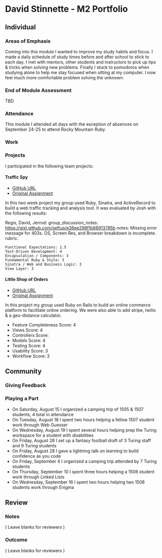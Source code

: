 # David Stinnette - M2 Portfolio

## Individual

### Areas of Emphasis

Coming into this module I wanted to improve my study habits and focus. I made a daily schedule of study times before and after school to stick to each day. I met with mentors, other students and instructors to pick up tips & tricks when solving new problems. Finally I stuck to pomodoros when studying alone to help me stay focused when sitting at my computer. I now feel much more comfortable problem solving the unknown.

### End of Module Assessment

TBD

### Attendance

This module I attended all days with the exception of absences on September 24-25 to attend Rocky Mountain Ruby.

### Work

### Projects

I participated in the following team projects:

#### Traffic Spy

* [GitHub URL](https://github.com/dastinnette/traffic-spy)
* [Original Assignment](http://tutorials.jumpstartlab.com/projects/traffic_spy.html)

In this two week project my group used Ruby, Sinatra, and ActiveRecord to build a web traffic tracking and analysis tool. It was evaluated by Josh with the following results:

Regis, David, Jerrod:
    group_discussion_notes: https://gist.github.com/selfup/e36ee298f1b88913785b
    notes: Missing error message for 403s. OS, Screen Res, and Browser breakdown is incomplete.
    rubric:

    Functional Expectations: 1.5
    Test-Driven Development: 4
    Encapsulation / Components: 3
    Fundamental Ruby & Style: 3
    Sinatra / Web and Business Logic: 3
    View Layer: 3

#### Little Shop of Orders

* [GitHub URL](https://github.com/rasensio1/faster_food)
* [Original Assignment](https://github.com/turingschool/curriculum/blob/master/source/projects/little_shop.markdown)

In this project my group used Ruby on Rails to build an online commerce platform to facilitate online ordering. We were also able to add stripe, twilio & a geo-distance calculator.

* Feature Completeness Score: 4
* Views Score: 4
* Controllers Score:
* Models Score: 4
* Testing Score: 4
* Usability Score: 3
* Workflow Score: 3

## Community

### Giving Feedback

### Playing a Part

* On Saturday, August 15 I organized a camping trip of 1505 & 1507 students, 4 total in attendance
* On Tuesday, August 18 I spent two hours helping a fellow 1507 student work through Web Guesser
* On Wednesday, August 19 I spent several hours helping prep the Turing workspace for a student with disabilities
* On Friday, August 28 I set up a fantasy football draft of 3 Turing staff and 9 Turing students
* On Friday, August 28 I gave a lightning talk on learning to build confidence as you code
* On Friday, September 4 I organized a camping trip attended by 7 Turing students
* On Thursday, September 10 I spent three hours helping a 1508 student work through Linked Lists
* On Wednesday, September 16 I spent two hours helping two 1508 students work through Enigma

## Review

### Notes

( Leave blanks for reviewers )

### Outcome

( Leave blanks for reviewers )
